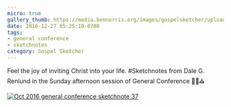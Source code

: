 ```yaml
---
micro: true
gallery_thumb: https://media.bennorris.org/images/gospelsketcher/uploads/2018/8bf219b5ee.jpg
date: 2016-12-27 05:25:19-0700
tags:
- general conference
- sketchnotes
category: Gospel Sketcher
---
```


Feel the joy of inviting Christ into your life.
#Sketchnotes from Dale G. Renlund in the Sunday afternoon session of General Conference ✍🏼⛪️

[![Oct 2016 general conference sketchnote 37](https://media.bennorris.org/images/gospelsketcher/uploads/2018/8bf219b5ee.jpg)](https://media.bennorris.org/images/gospelsketcher/uploads/2018/8bf219b5ee.jpg)